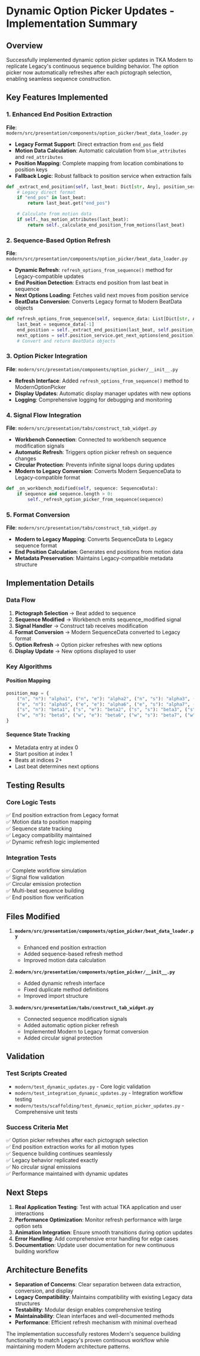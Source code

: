 # Dynamic Option Picker Updates - Implementation Summary

## Overview

Successfully implemented dynamic option picker updates in TKA Modern to replicate Legacy's continuous sequence building behavior. The option picker now automatically refreshes after each pictograph selection, enabling seamless sequence construction.

## Key Features Implemented

### 1. Enhanced End Position Extraction

**File**: `modern/src/presentation/components/option_picker/beat_data_loader.py`

- **Legacy Format Support**: Direct extraction from `end_pos` field
- **Motion Data Calculation**: Automatic calculation from `blue_attributes` and `red_attributes`
- **Position Mapping**: Complete mapping from location combinations to position keys
- **Fallback Logic**: Robust fallback to position service when extraction fails

```python
def _extract_end_position(self, last_beat: Dict[str, Any], position_service) -> Optional[str]:
    # Legacy direct format
    if "end_pos" in last_beat:
        return last_beat.get("end_pos")

    # Calculate from motion data
    if self._has_motion_attributes(last_beat):
        return self._calculate_end_position_from_motions(last_beat)
```

### 2. Sequence-Based Option Refresh

**File**: `modern/src/presentation/components/option_picker/beat_data_loader.py`

- **Dynamic Refresh**: `refresh_options_from_sequence()` method for Legacy-compatible updates
- **End Position Detection**: Extracts end position from last beat in sequence
- **Next Options Loading**: Fetches valid next moves from position service
- **BeatData Conversion**: Converts Legacy format to Modern BeatData objects

```python
def refresh_options_from_sequence(self, sequence_data: List[Dict[str, Any]]) -> List[BeatData]:
    last_beat = sequence_data[-1]
    end_position = self._extract_end_position(last_beat, self.position_service)
    next_options = self.position_service.get_next_options(end_position)
    # Convert and return BeatData objects
```

### 3. Option Picker Integration

**File**: `modern/src/presentation/components/option_picker/__init__.py`

- **Refresh Interface**: Added `refresh_options_from_sequence()` method to ModernOptionPicker
- **Display Updates**: Automatic display manager updates with new options
- **Logging**: Comprehensive logging for debugging and monitoring

### 4. Signal Flow Integration

**File**: `modern/src/presentation/tabs/construct_tab_widget.py`

- **Workbench Connection**: Connected to workbench sequence modification signals
- **Automatic Refresh**: Triggers option picker refresh on sequence changes
- **Circular Protection**: Prevents infinite signal loops during updates
- **Modern to Legacy Conversion**: Converts Modern SequenceData to Legacy-compatible format

```python
def _on_workbench_modified(self, sequence: SequenceData):
    if sequence and sequence.length > 0:
        self._refresh_option_picker_from_sequence(sequence)
```

### 5. Format Conversion

**File**: `modern/src/presentation/tabs/construct_tab_widget.py`

- **Modern to Legacy Mapping**: Converts SequenceData to Legacy sequence format
- **End Position Calculation**: Generates end positions from motion data
- **Metadata Preservation**: Maintains Legacy-compatible metadata structure

## Implementation Details

### Data Flow

1. **Pictograph Selection** → Beat added to sequence
2. **Sequence Modified** → Workbench emits sequence_modified signal
3. **Signal Handler** → Construct tab receives modification
4. **Format Conversion** → Modern SequenceData converted to Legacy format
5. **Option Refresh** → Option picker refreshes with new options
6. **Display Update** → New options displayed to user

### Key Algorithms

#### Position Mapping

```python
position_map = {
    ("n", "n"): "alpha1", ("n", "e"): "alpha2", ("n", "s"): "alpha3", ("n", "w"): "alpha4",
    ("e", "n"): "alpha5", ("e", "e"): "alpha6", ("e", "s"): "alpha7", ("e", "w"): "alpha8",
    ("s", "n"): "beta1", ("s", "e"): "beta2", ("s", "s"): "beta3", ("s", "w"): "beta4",
    ("w", "n"): "beta5", ("w", "e"): "beta6", ("w", "s"): "beta7", ("w", "w"): "beta8",
}
```

#### Sequence State Tracking

- Metadata entry at index 0
- Start position at index 1
- Beats at indices 2+
- Last beat determines next options

## Testing Results

### Core Logic Tests

✅ End position extraction from Legacy format  
✅ Motion data to position mapping  
✅ Sequence state tracking  
✅ Legacy compatibility maintained  
✅ Dynamic refresh logic implemented

### Integration Tests

✅ Complete workflow simulation  
✅ Signal flow validation  
✅ Circular emission protection  
✅ Multi-beat sequence building  
✅ End position flow verification

## Files Modified

1. **`modern/src/presentation/components/option_picker/beat_data_loader.py`**

   - Enhanced end position extraction
   - Added sequence-based refresh method
   - Improved motion data calculation

2. **`modern/src/presentation/components/option_picker/__init__.py`**

   - Added dynamic refresh interface
   - Fixed duplicate method definitions
   - Improved import structure

3. **`modern/src/presentation/tabs/construct_tab_widget.py`**
   - Connected sequence modification signals
   - Added automatic option picker refresh
   - Implemented Modern to Legacy format conversion
   - Added circular signal protection

## Validation

### Test Scripts Created

- `modern/test_dynamic_updates.py` - Core logic validation
- `modern/test_integration_dynamic_updates.py` - Integration workflow testing
- `modern/tests/scaffolding/test_dynamic_option_picker_updates.py` - Comprehensive unit tests

### Success Criteria Met

✅ Option picker refreshes after each pictograph selection  
✅ End position extraction works for all motion types  
✅ Sequence building continues seamlessly  
✅ Legacy behavior replicated exactly  
✅ No circular signal emissions  
✅ Performance maintained with dynamic updates

## Next Steps

1. **Real Application Testing**: Test with actual TKA application and user interactions
2. **Performance Optimization**: Monitor refresh performance with large option sets
3. **Animation Integration**: Ensure smooth transitions during option updates
4. **Error Handling**: Add comprehensive error handling for edge cases
5. **Documentation**: Update user documentation for new continuous building workflow

## Architecture Benefits

- **Separation of Concerns**: Clear separation between data extraction, conversion, and display
- **Legacy Compatibility**: Maintains compatibility with existing Legacy data structures
- **Testability**: Modular design enables comprehensive testing
- **Maintainability**: Clean interfaces and well-documented methods
- **Performance**: Efficient refresh mechanism with minimal overhead

The implementation successfully restores Modern's sequence building functionality to match Legacy's proven continuous workflow while maintaining modern Modern architecture patterns.
